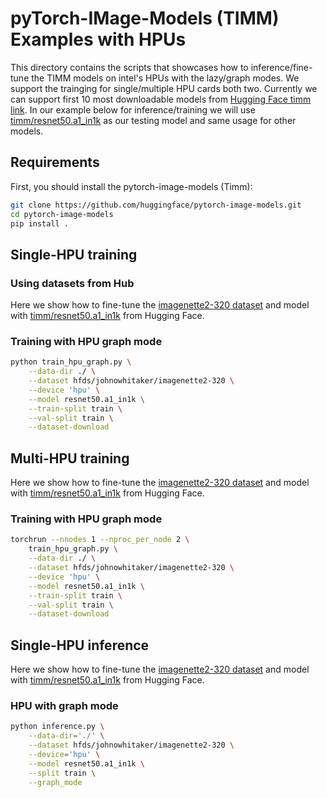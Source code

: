 <!---
Copyright 2021 The HuggingFace Team. All rights reserved.

Licensed under the Apache License, Version 2.0 (the "License");
you may not use this file except in compliance with the License.
You may obtain a copy of the License at

    http://www.apache.org/licenses/LICENSE-2.0

Unless required by applicable law or agreed to in writing, software
distributed under the License is distributed on an "AS IS" BASIS,
WITHOUT WARRANTIES OR CONDITIONS OF ANY KIND, either express or implied.
See the License for the specific language governing permissions and
limitations under the License.
-->

# pyTorch-IMage-Models (TIMM) Examples with HPUs

This directory contains the scripts that showcases how to inference/fine-tune the TIMM models on intel's HPUs with the lazy/graph modes.  We support the trainging for single/multiple HPU cards both two. Currently we can support first 10 most downloadable models from [Hugging Face timm link](https://huggingface.co/timm). In our example below for inference/training we will use [timm/resnet50.a1_in1k](https://huggingface.co/timm/resnet50.a1_in1k) as our testing model and same usage for other models. 

## Requirements

First, you should install the pytorch-image-models (Timm):
```bash
git clone https://github.com/huggingface/pytorch-image-models.git
cd pytorch-image-models
pip install .
```

## Single-HPU training

### Using datasets from Hub

Here we show how to fine-tune the [imagenette2-320 dataset](https://huggingface.co/datasets/johnowhitaker/imagenette2-320) and model with [timm/resnet50.a1_in1k](https://huggingface.co/timm/resnet50.a1_in1k) from Hugging Face.

### Training with HPU graph mode

```bash
python train_hpu_graph.py \
    --data-dir ./ \
    --dataset hfds/johnowhitaker/imagenette2-320 \
    --device 'hpu' \
    --model resnet50.a1_in1k \
    --train-split train \
    --val-split train \
    --dataset-download
```

## Multi-HPU training

Here we show how to fine-tune the [imagenette2-320 dataset](https://huggingface.co/datasets/johnowhitaker/imagenette2-320) and model with [timm/resnet50.a1_in1k](https://huggingface.co/timm/resnet50.a1_in1k) from Hugging Face.

### Training with HPU graph mode

```bash
torchrun --nnodes 1 --nproc_per_node 2 \
    train_hpu_graph.py \
    --data-dir ./ \
    --dataset hfds/johnowhitaker/imagenette2-320 \
    --device 'hpu' \
    --model resnet50.a1_in1k \
    --train-split train \
    --val-split train \
    --dataset-download
```


## Single-HPU inference

Here we show how to fine-tune the [imagenette2-320 dataset](https://huggingface.co/datasets/johnowhitaker/imagenette2-320) and model with [timm/resnet50.a1_in1k](https://huggingface.co/timm/resnet50.a1_in1k) from Hugging Face.

### HPU with graph mode
```bash
python inference.py \
    --data-dir='./' \
    --dataset hfds/johnowhitaker/imagenette2-320 \
    --device='hpu' \
    --model resnet50.a1_in1k \
    --split train \
    --graph_mode
```




